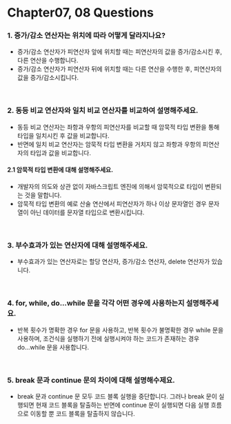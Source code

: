 # Chapter07, 08 Questions

### 1. 증가/감소 연산자는 위치에 따라 어떻게 달라지나요?

- 증가/감소 연산자가 피연산자 앞에 위치할 때는 피연산자의 값을 증가/감소시킨 후, 다른 연산을 수행합니다.
- 증가/감소 연산자가 피연산자 뒤에 위치할 때는 다른 연산을 수행한 후, 피연산자의 값을 증가/감소시킵니다.

<br>

### 2. 동등 비교 연산자와 일치 비교 연산자를 비교하여 설명해주세요.

- 동등 비교 연산자는 좌항과 우항의 피연산자를 비교할 때 암묵적 타입 변환을 통해 타입을 일치시킨 후 값을 비교합니다.
- 반면에 일치 비교 연산자는 암묵적 타입 변환을 거치지 않고 좌항과 우항의 피연산자의 타입과 값을 비교합니다.

#### 2.1 암묵적 타입 변환에 대해 설명해주세요.

- 개발자의 의도와 상관 없이 자바스크립트 엔진에 의해서 암묵적으로 타입이 변환되는 것을 말합니다.
- 암묵적 타입 변환의 예로 산술 연산에서 피연산자가 하나 이상 문자열인 경우 문자열이 아닌 데이터를 문자열 타입으로 변환시킵니댜.

<br>

### 3. 부수효과가 있는 연산자에 대해 설명해주세요.

- 부수효과가 있는 연산자로는 할당 연산자, 증가/감소 연산자, delete 연산자가 있습니다.

<br>

### 4. for, while, do...while 문을 각각 어떤 경우에 사용하는지 설명해주세요.

- 반복 횟수가 명확한 경우 for 문을 사용하고, 반복 횟수가 불명확한 경우 while 문을 사용하며, 조건식을 실행하기 전에 실행시켜야 하는 코드가 존재하는 경우 do...while 문을 사용합니다.

<br>

### 5. break 문과 continue 문의 차이에 대해 설명해수제요.

- break 문과 continue 문 모두 코드 블록 실행을 중단합니다. 그러나 break 문이 실행되면 현재 코드 블록을 탈출하는 반면에 continue 문이 실행되면 다음 실행 흐름으로 이동할 뿐 코드 블록을 탈출하지 않습니다.
